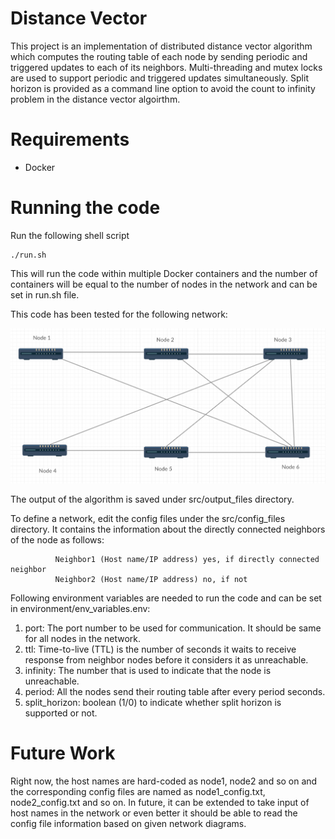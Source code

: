 # Distance Vector

This project is an implementation of distributed distance vector algorithm which computes the routing table of each node by sending periodic and triggered updates to each of its neighbors. Multi-threading and mutex locks are used to support periodic and triggered updates simultaneously. Split horizon is provided as a command line option to avoid the count to infinity problem in the distance vector algoirthm.

# Requirements

- Docker

# Running the code

Run the following shell script

	./run.sh

This will run the code within multiple Docker containers and the number of containers will be equal to the number of nodes in the network and can be set in run.sh file.

This code has been tested for the following network:

![Network Diagram](https://github.com/rachhshruti/distance-vector-routing/blob/master/images/network.png)

The output of the algorithm is saved under src/output_files directory.

To define a network, edit the config files under the src/config_files directory. It contains the information about the directly connected neighbors of the node as follows:

              Neighbor1 (Host name/IP address) yes, if directly connected neighbor
              Neighbor2 (Host name/IP address) no, if not

Following environment variables are needed to run the code and can be set in environment/env_variables.env:

1. port: The port number to be used for communication. It should be same for all nodes in the network.
2. ttl: Time-to-live (TTL) is the number of seconds it waits to receive response from neighbor nodes before it considers it as unreachable.
3. infinity: The number that is used to indicate that the node is unreachable.
4. period: All the nodes send their routing table after every period seconds.
5. split_horizon: boolean (1/0) to indicate whether split horizon is supported or not.

# Future Work

Right now, the host names are hard-coded as node1, node2 and so on and the corresponding config files are named as node1_config.txt, node2_config.txt and so on. In future, it can be extended to take input of host names in the network or even better it should be able to read the config file information based on given network diagrams.